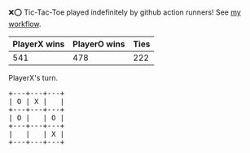 :x::o: Tic-Tac-Toe played indefinitely by github action runners! See [my workflow](.github/workflows/play.yaml).

|PlayerX wins|PlayerO wins|Ties|
|-|-|-|
|541|478|222|

PlayerX's turn.

<pre>
+---+---+---+
| O | X |   |
+---+---+---+
| O |   | O |
+---+---+---+
|   |   | X |
+---+---+---+
</pre>